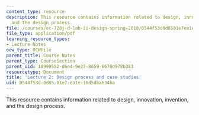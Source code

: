 ```yaml
---
content_type: resource
description: This resource contains information related to design, innovation, invention,
  and the design process.
file: /courses/ec-720j-d-lab-ii-design-spring-2010/0544f53d0d8501e7ea1e16d5dba634ba_MITEC_720JS10_lec02.pdf
file_type: application/pdf
learning_resource_types:
- Lecture Notes
ocw_type: OCWFile
parent_title: Course Notes
parent_type: CourseSection
parent_uid: 10999552-d6e4-9e27-8659-6670d978b383
resourcetype: Document
title: 'Lecture 2: Design process and case studies'
uid: 0544f53d-0d85-01e7-ea1e-16d5dba634ba
---
```

This resource contains information related to design, innovation, invention, and the design process.

